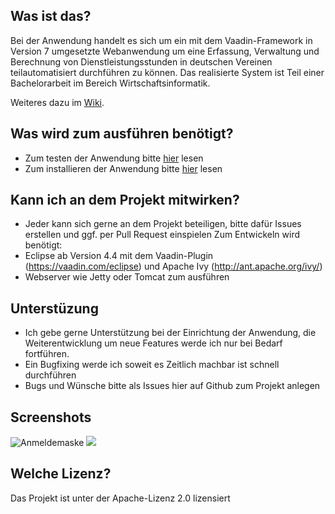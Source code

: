 ## Was ist das?
Bei der Anwendung handelt es sich um ein mit dem Vaadin-Framework in Version 7 umgesetzte Webanwendung um eine Erfassung, Verwaltung und Berechnung von Dienstleistungsstunden in deutschen Vereinen teilautomatisiert durchführen zu können.
Das realisierte System ist Teil einer Bachelorarbeit im Bereich Wirtschaftsinformatik.

Weiteres dazu im [Wiki](https://github.com/FJuette/Dienstleistungsstundenabrechnung/wiki).

## Was wird zum ausführen benötigt?
* Zum testen der Anwendung bitte [hier](https://github.com/FJuette/Dienstleistungsstundenabrechnung/wiki/Portable-Version) lesen
* Zum installieren der Anwendung bitte [hier](https://github.com/FJuette/Dienstleistungsstundenabrechnung/wiki/Installation) lesen

## Kann ich an dem Projekt mitwirken?
* Jeder kann sich gerne an dem Projekt beteiligen, bitte dafür Issues erstellen und ggf. per Pull Request einspielen
Zum Entwickeln wird benötigt:
* Eclipse ab Version 4.4 mit dem Vaadin-Plugin (https://vaadin.com/eclipse) und Apache Ivy (http://ant.apache.org/ivy/)
* Webserver wie Jetty oder Tomcat zum ausführen

## Unterstüzung
* Ich gebe gerne Unterstützung bei der Einrichtung der Anwendung, die Weiterentwicklung um neue Features werde ich nur bei Bedarf fortführen. 
* Ein Bugfixing werde ich soweit es Zeitlich machbar ist schnell durchführen
* Bugs und Wünsche bitte als Issues hier auf Github zum Projekt anlegen

## Screenshots
![Anmeldemaske](http://picload.org/image/ccowgip/login.jpg)
<a href="http://picload.org/view/ccowrro/mitglieder.jpg.html" target="_blank"><img src="http://picload.org/image/ccowrro/mitglieder.jpg" /></a>

## Welche Lizenz?
Das Projekt ist unter der Apache-Lizenz 2.0 lizensiert 
